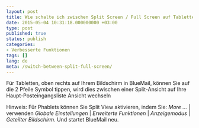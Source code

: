 ```yaml
---
layout: post
title: Wie schalte ich zwischen Split Screen / Full Screen auf Tabletten?
date: 2015-05-04 10:31:18.000000000 +03:00
type: post
published: true
status: publish
categories:
- Verbesserte Funktionen
tags: []
lang: de
meta: /switch-between-split-full-screen/
---
```


Für Tabletten, oben rechts auf Ihrem Bildschirm in BlueMail, können Sie auf die 2 Pfeile Symbol tippen, wird dies zwischen einer Split-Ansicht auf Ihre Haupt-Posteingangsliste Ansicht wechseln

Hinweis: Für Phablets können Sie Split View aktivieren, indem Sie: *More ...* \| verwenden *Globale Einstellungen* \| *Erweiterte Funktionen* \| *Anzeigemodus* \| *Geteilter Bildschirm*. Und startet BlueMail neu.
